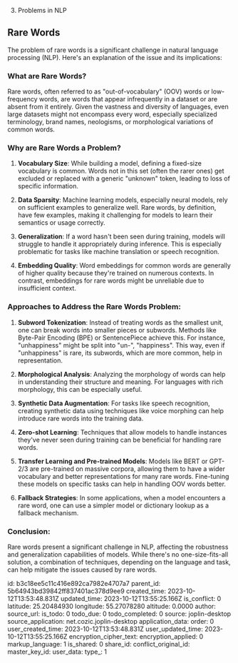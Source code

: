 3. Problems in NLP

## Rare Words

The problem of rare words is a significant challenge in natural language processing (NLP). Here's an explanation of the issue and its implications:

### What are Rare Words?

Rare words, often referred to as "out-of-vocabulary" (OOV) words or low-frequency words, are words that appear infrequently in a dataset or are absent from it entirely. Given the vastness and diversity of languages, even large datasets might not encompass every word, especially specialized terminology, brand names, neologisms, or morphological variations of common words.

### Why are Rare Words a Problem?

1. **Vocabulary Size**: While building a model, defining a fixed-size vocabulary is common. Words not in this set (often the rarer ones) get excluded or replaced with a generic "unknown" token, leading to loss of specific information.

2. **Data Sparsity**: Machine learning models, especially neural models, rely on sufficient examples to generalize well. Rare words, by definition, have few examples, making it challenging for models to learn their semantics or usage correctly.

3. **Generalization**: If a word hasn't been seen during training, models will struggle to handle it appropriately during inference. This is especially problematic for tasks like machine translation or speech recognition.

4. **Embedding Quality**: Word embeddings for common words are generally of higher quality because they're trained on numerous contexts. In contrast, embeddings for rare words might be unreliable due to insufficient context.

### Approaches to Address the Rare Words Problem:

1. **Subword Tokenization**: Instead of treating words as the smallest unit, one can break words into smaller pieces or subwords. Methods like Byte-Pair Encoding (BPE) or SentencePiece achieve this. For instance, "unhappiness" might be split into "un-", "happiness". This way, even if "unhappiness" is rare, its subwords, which are more common, help in representation.

2. **Morphological Analysis**: Analyzing the morphology of words can help in understanding their structure and meaning. For languages with rich morphology, this can be especially useful.

3. **Synthetic Data Augmentation**: For tasks like speech recognition, creating synthetic data using techniques like voice morphing can help introduce rare words into the training data.

4. **Zero-shot Learning**: Techniques that allow models to handle instances they've never seen during training can be beneficial for handling rare words.

5. **Transfer Learning and Pre-trained Models**: Models like BERT or GPT-2/3 are pre-trained on massive corpora, allowing them to have a wider vocabulary and better representations for many rare words. Fine-tuning these models on specific tasks can help in handling OOV words better.

6. **Fallback Strategies**: In some applications, when a model encounters a rare word, one can use a simpler model or dictionary lookup as a fallback mechanism.

### Conclusion:

Rare words present a significant challenge in NLP, affecting the robustness and generalization capabilities of models. While there's no one-size-fits-all solution, a combination of techniques, depending on the language and task, can help mitigate the issues caused by rare words.

id: b3c18ee5c11c416e892ca7982e4707a7
parent_id: 5b64943bd39842ff837401ac378d9ee9
created_time: 2023-10-12T13:53:48.831Z
updated_time: 2023-10-12T13:55:25.166Z
is_conflict: 0
latitude: 25.20484930
longitude: 55.27078280
altitude: 0.0000
author: 
source_url: 
is_todo: 0
todo_due: 0
todo_completed: 0
source: joplin-desktop
source_application: net.cozic.joplin-desktop
application_data: 
order: 0
user_created_time: 2023-10-12T13:53:48.831Z
user_updated_time: 2023-10-12T13:55:25.166Z
encryption_cipher_text: 
encryption_applied: 0
markup_language: 1
is_shared: 0
share_id: 
conflict_original_id: 
master_key_id: 
user_data: 
type_: 1